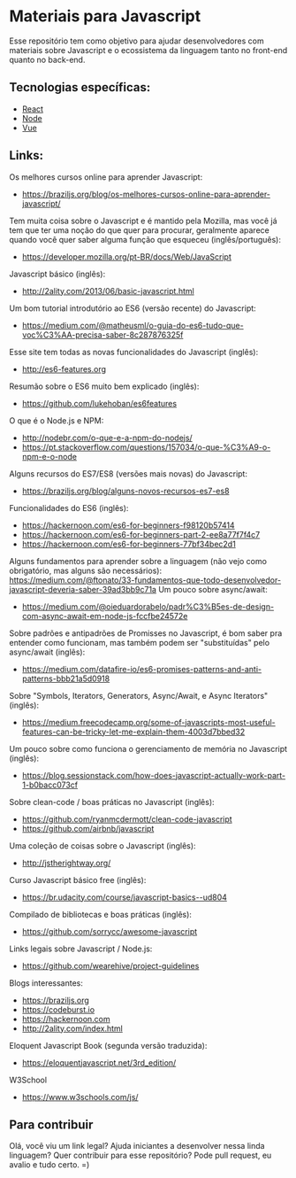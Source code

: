 # Materiais para Javascript 

Esse repositório tem como objetivo para ajudar desenvolvedores com materiais sobre Javascript e o ecossistema da linguagem tanto no front-end quanto no back-end.

## Tecnologias específicas:
* [React](./react.md)
* [Node](./node.md)
* [Vue](./vue.md)

## Links:

Os melhores cursos online para aprender Javascript:
* https://braziljs.org/blog/os-melhores-cursos-online-para-aprender-javascript/

Tem muita coisa sobre o Javascript e é mantido pela Mozilla, mas você já tem que ter uma noção do que quer para procurar, geralmente aparece quando você quer saber alguma função que esqueceu (inglês/português):
* https://developer.mozilla.org/pt-BR/docs/Web/JavaScript

Javascript básico (inglês):
* http://2ality.com/2013/06/basic-javascript.html

Um bom tutorial introdutório ao ES6 (versão recente) do Javascript:
* https://medium.com/@matheusml/o-guia-do-es6-tudo-que-voc%C3%AA-precisa-saber-8c287876325f

Esse site tem todas as novas funcionalidades do Javascript (inglês):
* http://es6-features.org

Resumão sobre o ES6 muito bem explicado (inglês):
* https://github.com/lukehoban/es6features

O que é o Node.js e NPM:
* http://nodebr.com/o-que-e-a-npm-do-nodejs/
* https://pt.stackoverflow.com/questions/157034/o-que-%C3%A9-o-npm-e-o-node

Alguns recursos do ES7/ES8 (versões mais novas) do Javascript:
* https://braziljs.org/blog/alguns-novos-recursos-es7-es8

Funcionalidades do ES6 (inglês):
* https://hackernoon.com/es6-for-beginners-f98120b57414
* https://hackernoon.com/es6-for-beginners-part-2-ee8a77f7f4c7
* https://hackernoon.com/es6-for-beginners-77bf34bec2d1

Alguns fundamentos para aprender sobre a linguagem (não vejo como obrigatório, mas alguns são necessários):
https://medium.com/@ftonato/33-fundamentos-que-todo-desenvolvedor-javascript-deveria-saber-39ad3bb9c71a
Um pouco sobre async/await:
* https://medium.com/@oieduardorabelo/padr%C3%B5es-de-design-com-async-await-em-node-js-fccfbe24572e

Sobre padrões e antipadrões de Promisses no Javascript, é bom saber pra entender como funcionam, mas também podem ser "substituídas" pelo async/await (inglês):
* https://medium.com/datafire-io/es6-promises-patterns-and-anti-patterns-bbb21a5d0918

Sobre "Symbols, Iterators, Generators, Async/Await, e Async Iterators" (inglês):
* https://medium.freecodecamp.org/some-of-javascripts-most-useful-features-can-be-tricky-let-me-explain-them-4003d7bbed32

Um pouco sobre como funciona o gerenciamento de memória no Javascript (inglês):
* https://blog.sessionstack.com/how-does-javascript-actually-work-part-1-b0bacc073cf

Sobre clean-code / boas práticas no Javascript (inglês):
* https://github.com/ryanmcdermott/clean-code-javascript
* https://github.com/airbnb/javascript

Uma coleção de coisas sobre o Javascript (inglês):
* http://jstherightway.org/

Curso Javascript básico free (inglês):
* https://br.udacity.com/course/javascript-basics--ud804

Compilado de bibliotecas e boas práticas (inglês):
* https://github.com/sorrycc/awesome-javascript

Links legais sobre Javascript / Node.js:
* https://github.com/wearehive/project-guidelines

Blogs interessantes:
* https://braziljs.org
* https://codeburst.io
* https://hackernoon.com
* http://2ality.com/index.html


Eloquent Javascript Book (segunda versão traduzida):
* https://eloquentjavascript.net/3rd_edition/

W3School
 * https://www.w3schools.com/js/
 
## Para contribuir 

Olá, você viu um link legal? Ajuda iniciantes a desenvolver nessa linda linguagem? Quer contribuir para esse repositório? Pode pull request, eu avalio e tudo certo. =) 
